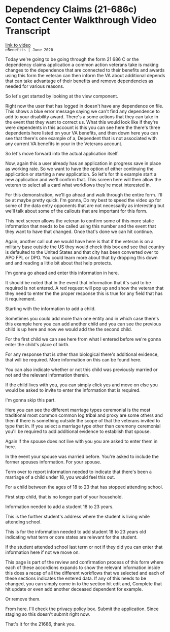 # Dependency Claims (21-686c) Contact Center Walkthrough Video Transcript
[link to video](https://github.com/department-of-veterans-affairs/va.gov-team/blob/master/products/view-and-update-dependents/contact-center/686%20Walkthrough%20Video%20Contact%20Center.mp4S)   
`eBenefits | June 2020`

Today we're going to be going through the form 21 686 C or the dependency claims application a common action veterans take is making changes to the dependence that are connected to their benefits and awards using this form the veteran can then inform the VA about additional depends that can take advantage of their benefits and remove dependencies as needed for various reasons. 

So let's get started by looking at the view component. 

Right now the user that has logged in doesn't have any dependence on file. This shows a blue error message saying we can't find any dependence to add to your disability award. There's a some actions that they can take in the event that they want to correct us. What this would look like if they're were dependents in this account is this you can see here the there's three dependents here listed on your VA benefits, and then down here you can see that there's one example of a, Dependent that is not associated with any current VA benefits in your in the Veterans account. 

So let's move forward into the actual application itself. 

Now, again this a user already has an application in progress save in place as working rate. So we want to have the option of either continuing the application or starting a new application. So let's for this example start a new application and we'll confirm that. This screen here will then allow the veteran to select all a card what workflows they're most interested in. 

For this demonstration, we'll go ahead and walk through the entire form. I'll be at maybe pretty quick. I'm gonna, Do my best to speed the video up for some of the data entry opponents that are not necessarily as interesting but we'll talk about some of the callouts that are important for this form. 

This next screen allows the veteran to confirm some of this more static information that needs to be called using this number and the event that they want to have that changed. Once that's done we can hit continue. 

Again, another call out we would have here is that if the veteran is on a military base outside the US they would check this box and see that country is defaulted to the United States and that city has been converted over to APO FPL or DPO. You could learn more about that by dropping this down and and reading a little bit about that help protects. 

I'm gonna go ahead and enter this information in here. 

It should be noted that in the event that information that it's said to be required is not entered. A red request will pop up and show the veteran that they need to enter the the proper response this is true for any field that has it requirement. 

Starting with the information to add a child. 

Sometimes you could add more than one entity and in which case there's this example here you can add another child and you can see the previous child is up here and now we would add the the second child. 

For the first child we can see here from what I entered before we're gonna enter the child's place of birth. 

For any response that is other than biological there's additional evidence, that will be required. More information on this can be found here. 

You can also indicate whether or not this child was previously married or not and the relevant information therein. 

If the child lives with you, you can simply click yes and move on else you would be asked to invite to enter the information that is required. 

I'm gonna skip this part. 

Here you can see the different marriage types ceremonial is the most traditional most common common log tribal and proxy are some others and then if there is something outside the scope of that the veterans invited to type that in. If you select a marriage type other than ceremony ceremonial you'll be required to add additional evidence to establish that spouse. 

Again if the spouse does not live with you you are asked to enter them in here. 

In the event your spouse was married before. You're asked to include the former spouses information. For your spouse. 

Term over to report information needed to indicate that there's been a marriage of a child under 18, you would feel this out. 

For a child between the ages of 18 to 23 that has stopped attending school. 

First step child, that is no longer part of your household. 

Information needed to add a student 18 to 23 years. 

This is the further student's address where the student is living while attending school. 

This is for the information needed to add student 18 to 23 years old indicating what term or core states are relevant for the student. 

If the student attended school last term or not if they did you can enter that information here if not we move on. 

This page is part of the review and confirmation process of this form where each of these accordions expands to show the relevant information inside this does a recap of all the different workflows that we selected and each of these sections indicates the entered data. If any of this needs to be changed, you can simply come in to the section hit edit and, Complete that hit update or even add another deceased dependent for example. 

Or remove them. 

From here. I'll check the privacy policy box. Submit the application. Since staging so this doesn't submit right now. 

That's it for the 21686, thank you.
